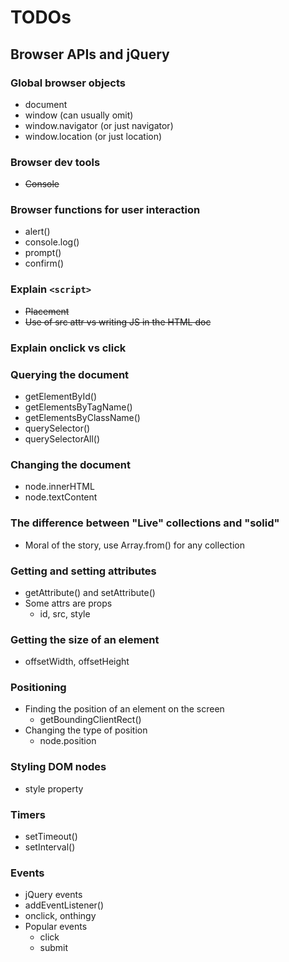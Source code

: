 # TODOs

## Browser APIs and jQuery

### Global browser objects
- document
- window (can usually omit)
- window.navigator (or just navigator)
- window.location (or just location)

### Browser dev tools
- ~~Console~~

### Browser functions for user interaction
- alert()
- console.log()
- prompt()
- confirm()

### Explain `<script>`
- ~~Placement~~
- ~~Use of src attr vs writing JS in the HTML doc~~

### Explain onclick vs click

### Querying the document
- getElementById()
- getElementsByTagName()
- getElementsByClassName()
- querySelector()
- querySelectorAll()
    
### Changing the document
- node.innerHTML
- node.textContent

### The difference between "Live" collections and "solid"
- Moral of the story, use Array.from() for any collection

### Getting and setting attributes
- getAttribute() and setAttribute()
- Some attrs are props
    - id, src, style

### Getting the size of an element
- offsetWidth, offsetHeight

### Positioning
- Finding the position of an element on the screen
    - getBoundingClientRect()
- Changing the type of position
    - node.position

### Styling DOM nodes
- style property

### Timers
- setTimeout()
- setInterval()

### Events
- jQuery events
- addEventListener()
- onclick, onthingy
- Popular events
    - click
    - submit